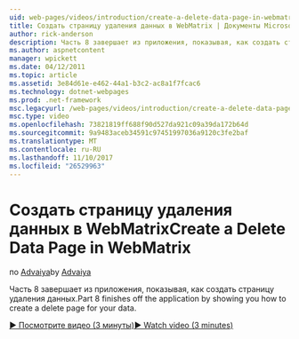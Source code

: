```yaml
---
uid: web-pages/videos/introduction/create-a-delete-data-page-in-webmatrix
title: Создать страницу удаления данных в WebMatrix | Документы Microsoft
author: rick-anderson
description: Часть 8 завершает из приложения, показывая, как создать страницу удаления данных.
ms.author: aspnetcontent
manager: wpickett
ms.date: 04/12/2011
ms.topic: article
ms.assetid: 3e84d61e-e462-44a1-b3c2-ac8a1f7fcac6
ms.technology: dotnet-webpages
ms.prod: .net-framework
msc.legacyurl: /web-pages/videos/introduction/create-a-delete-data-page-in-webmatrix
msc.type: video
ms.openlocfilehash: 73821819ff688f90d527da921c09a39da172b64d
ms.sourcegitcommit: 9a9483aceb34591c97451997036a9120c3fe2baf
ms.translationtype: MT
ms.contentlocale: ru-RU
ms.lasthandoff: 11/10/2017
ms.locfileid: "26529963"
---
```

<a name="create-a-delete-data-page-in-webmatrix"></a><span data-ttu-id="16e7c-103">Создать страницу удаления данных в WebMatrix</span><span class="sxs-lookup"><span data-stu-id="16e7c-103">Create a Delete Data Page in WebMatrix</span></span>
====================
<span data-ttu-id="16e7c-104">по [Advaiya](https://twitter.com/Advaiyasolns)</span><span class="sxs-lookup"><span data-stu-id="16e7c-104">by [Advaiya](https://twitter.com/Advaiyasolns)</span></span>

<span data-ttu-id="16e7c-105">Часть 8 завершает из приложения, показывая, как создать страницу удаления данных.</span><span class="sxs-lookup"><span data-stu-id="16e7c-105">Part 8 finishes off the application by showing you how to create a delete page for your data.</span></span>

[<span data-ttu-id="16e7c-106">&#9654; Посмотрите видео (3 минуты)</span><span class="sxs-lookup"><span data-stu-id="16e7c-106">&#9654; Watch video (3 minutes)</span></span>](https://channel9.msdn.com/Blogs/ASP-NET-Site-Videos/create-a-delete-data-page-in-webmatrix)
